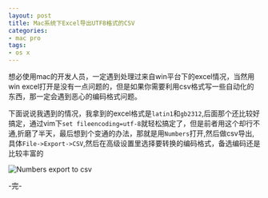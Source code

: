 ```yaml
---
layout: post
title: Mac系统下Excel导出UTF8格式的CSV
categories:
- mac pro
tags:
- os x
---
```


想必使用mac的开发人员，一定遇到处理过来自win平台下的excel情况，当然用win excel打开是没有一点问题的，但是如果你需要利用csv格式写一些自动化的东西，那一定会遇到恶心的编码格式问题。

下面说说我遇到的情况，我拿到的excel格式是`latin1`和`gb2312`,后面那个还比较好搞定，通过vim下`set fileencoding=utf-8`就轻松搞定了，但是前者用这个却行不通,折磨了半天，最后想到个变通的办法，那就是用`Numbers`打开,然后做csv导出,具体`File->Export->CSV`,然后在高级设置里选择要转换的编码格式，备选编码还是比较丰富的

![Numbers export to csv]({{site.IMG_PATH}}/numbers.png)



-完-
